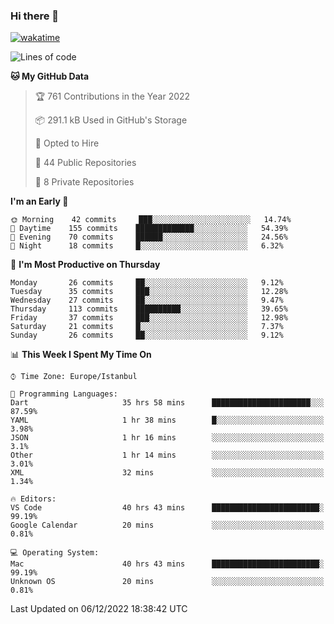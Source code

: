 ### Hi there 👋

[![wakatime](https://wakatime.com/badge/user/35d9e342-a492-47fe-97ca-8b6bc19cedb2.svg)](https://wakatime.com/@35d9e342-a492-47fe-97ca-8b6bc19cedb2)

<!--
**ska2519/ska2519** is a ✨ _special_ ✨ repository because its `README.md` (this file) appears on your GitHub profile.

Here are some ideas to get you started:

- 🔭 I’m currently working on ...
- 🌱 I’m currently learning ...
- 👯 I’m looking to collaborate on ...
- 🤔 I’m looking for help with ...
- 💬 Ask me about ...
- 📫 How to reach me: ...
- 😄 Pronouns: ...
- ⚡ Fun fact: ...
-->

<!--START_SECTION:waka-->
![Lines of code](https://img.shields.io/badge/From%20Hello%20World%20I%27ve%20Written-2%20Million%20lines%20of%20code-blue)

**🐱 My GitHub Data** 

> 🏆 761 Contributions in the Year 2022
 > 
> 📦 291.1 kB Used in GitHub's Storage 
 > 
> 💼 Opted to Hire
 > 
> 📜 44 Public Repositories 
 > 
> 🔑 8 Private Repositories  
 > 
**I'm an Early 🐤** 

```text
🌞 Morning    42 commits     ███░░░░░░░░░░░░░░░░░░░░░░   14.74% 
🌆 Daytime    155 commits    █████████████░░░░░░░░░░░░   54.39% 
🌃 Evening    70 commits     ██████░░░░░░░░░░░░░░░░░░░   24.56% 
🌙 Night      18 commits     █░░░░░░░░░░░░░░░░░░░░░░░░   6.32%

```
📅 **I'm Most Productive on Thursday** 

```text
Monday       26 commits     ██░░░░░░░░░░░░░░░░░░░░░░░   9.12% 
Tuesday      35 commits     ███░░░░░░░░░░░░░░░░░░░░░░   12.28% 
Wednesday    27 commits     ██░░░░░░░░░░░░░░░░░░░░░░░   9.47% 
Thursday     113 commits    ██████████░░░░░░░░░░░░░░░   39.65% 
Friday       37 commits     ███░░░░░░░░░░░░░░░░░░░░░░   12.98% 
Saturday     21 commits     █░░░░░░░░░░░░░░░░░░░░░░░░   7.37% 
Sunday       26 commits     ██░░░░░░░░░░░░░░░░░░░░░░░   9.12%

```


📊 **This Week I Spent My Time On** 

```text
⌚︎ Time Zone: Europe/Istanbul

💬 Programming Languages: 
Dart                     35 hrs 58 mins      ██████████████████████░░░   87.59% 
YAML                     1 hr 38 mins        █░░░░░░░░░░░░░░░░░░░░░░░░   3.98% 
JSON                     1 hr 16 mins        ░░░░░░░░░░░░░░░░░░░░░░░░░   3.1% 
Other                    1 hr 14 mins        ░░░░░░░░░░░░░░░░░░░░░░░░░   3.01% 
XML                      32 mins             ░░░░░░░░░░░░░░░░░░░░░░░░░   1.34%

🔥 Editors: 
VS Code                  40 hrs 43 mins      ████████████████████████░   99.19% 
Google Calendar          20 mins             ░░░░░░░░░░░░░░░░░░░░░░░░░   0.81%

💻 Operating System: 
Mac                      40 hrs 43 mins      ████████████████████████░   99.19% 
Unknown OS               20 mins             ░░░░░░░░░░░░░░░░░░░░░░░░░   0.81%

```


 Last Updated on 06/12/2022 18:38:42 UTC
<!--END_SECTION:waka-->


